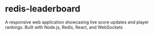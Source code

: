 # redis-leaderboard
 A responsive web application showcasing live score updates and player rankings. Built with Node.js, Redis, React, and WebSockets
